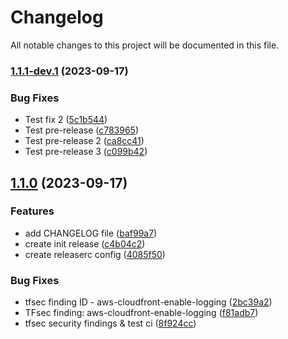 # Changelog

All notable changes to this project will be documented in this file.

### [1.1.1-dev.1](https://github.com/DenysHalkin/chapter-infra/compare/v1.1.0...v1.1.1-dev.1) (2023-09-17)


### Bug Fixes

* Test fix 2 ([5c1b544](https://github.com/DenysHalkin/chapter-infra/commit/5c1b5443cbdc42ffd82cb19886f6f90d98acbd6f))
* Test pre-release ([c783965](https://github.com/DenysHalkin/chapter-infra/commit/c783965714826e8dc764f4d4388a2c8bed61fe63))
* Test pre-release 2 ([ca8cc41](https://github.com/DenysHalkin/chapter-infra/commit/ca8cc416f1a7d0f0ab19e729d73001eb7307ebba))
* Test pre-release 3 ([c099b42](https://github.com/DenysHalkin/chapter-infra/commit/c099b42dcdf2498c3db886984b7081a9166c1b28))

## [1.1.0](https://github.com/DenysHalkin/chapter-infra/compare/v1.0.0...v1.1.0) (2023-09-17)


### Features

* add CHANGELOG file ([baf99a7](https://github.com/DenysHalkin/chapter-infra/commit/baf99a7004ff4abc666cc1ee3e13ff03706098f2))
* create init release ([c4b04c2](https://github.com/DenysHalkin/chapter-infra/commit/c4b04c22a1d3da91faf62411e395d0ad39ee8da4))
* create releaserc config ([4085f50](https://github.com/DenysHalkin/chapter-infra/commit/4085f50a13e85e0059f8f67c7c9f8681ca360ee6))


### Bug Fixes

* tfsec finding ID - aws-cloudfront-enable-logging ([2bc39a2](https://github.com/DenysHalkin/chapter-infra/commit/2bc39a270196af1d7feaa508aac8e2bb126eab5a))
* TFsec finding: aws-cloudfront-enable-logging ([f81adb7](https://github.com/DenysHalkin/chapter-infra/commit/f81adb7fd6e91928bc39ef704b60785b320299fb))
* tfsec security findings & test ci ([8f924cc](https://github.com/DenysHalkin/chapter-infra/commit/8f924ccdb49ffbd4718fe4e18305295b58f862b9))
